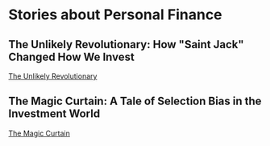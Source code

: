 # Stories about Personal Finance

## The Unlikely Revolutionary: How "Saint Jack" Changed How We Invest

[The Unlikely Revolutionary](./passive-investing.md)

## The Magic Curtain: A Tale of Selection Bias in the Investment World

[The Magic Curtain](selection-bias/index.md)